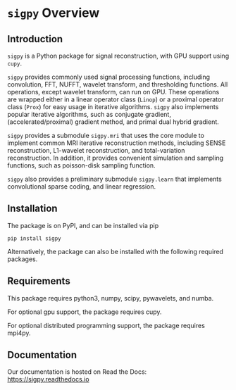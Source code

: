 ``sigpy`` Overview
================

Introduction
------------

``sigpy`` is a Python package for signal reconstruction, with GPU support using ``cupy``.

``sigpy`` provides commonly used signal processing functions, including convolution, FFT, NUFFT, wavelet transform, and thresholding functions. All operations, except wavelet transform, can run on GPU. These operations are wrapped either in a linear operator class (``Linop``) or a proximal operator class (``Prox``) for easy usage in iterative algorithms. ``sigpy`` also implements popular iterative algorithms, such as conjugate gradient, (accelerated/proximal) gradient method, and primal dual hybrid gradient.

``sigpy`` provides a submodule ``sigpy.mri`` that uses the core module to implement common MRI iterative reconstruction methods, including SENSE reconstruction, L1-wavelet reconstruction, and total-variation reconstruction. In addition, it provides convenient simulation and sampling functions, such as poisson-disk sampling function.

``sigpy`` also provides a preliminary submodule ``sigpy.learn`` that implements convolutional sparse coding, and linear regression.

Installation
------------
The package is on PyPI, and can be installed via pip

	pip install sigpy
	
Alternatively, the package can also be installed with the following required packages.

Requirements
------------
This package requires python3, numpy, scipy, pywavelets, and numba.

For optional gpu support, the package requires cupy.

For optional distributed programming support, the package requires mpi4py.

Documentation
-------------

Our documentation is hosted on Read the Docs: https://sigpy.readthedocs.io
